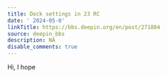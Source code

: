 ```yaml
---
title: Dock settings in 23 RC
date: ' 2024-05-0'
linkTitle: https://bbs.deepin.org/en/post/271804
source: deepin_bbs
description: NA
disable_comments: true
---
```

Hi, I hope
